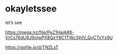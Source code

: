 # okayletssee
let’s see

https://mega.nz/file/PeZ1HajA#8-VrCs76dU9J9oIwPX8QxY8C1TWc3jhlV_QyCTxYx9U

https://gofile.io/d/TNZLsT
